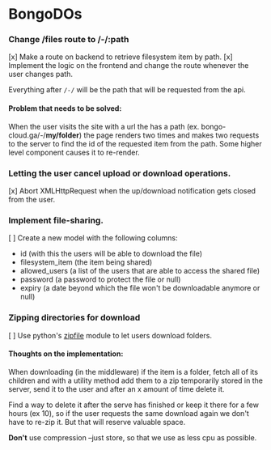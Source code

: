 # BongoDOs

### Change /files route to /-/:path

[x] Make a route on backend to retrieve filesystem item by path.
[x] Implement the logic on the frontend and change the route whenever the user changes path.

Everything after `/-/` will be the path that will be requested from the api.

#### Problem that needs to be solved:

When the user visits the site with a url the has a path (ex. bongo-cloud.ga/-/**my/folder**) the page renders two times and makes two requests to the server to find the id of the requested item from the path. Some higher level component causes it to re-render.

### Letting the user cancel upload or download operations.

[x] Abort XMLHttpRequest when the up/download notification gets closed from the user.

### Implement file-sharing.

[ ] Create a new model with the following columns:

- id (with this the users will be able to download the file)
- filesystem_item (the item being shared)
- allowed_users (a list of the users that are able to access the shared file)
- password (a password to protect the file or null)
- expiry (a date beyond which the file won't be downloadable anymore or null)

### Zipping directories for download

[ ] Use python's [zipfile](https://docs.python.org/3/library/zipfile.html) module to let users download folders.

#### Thoughts on the implementation:

When downloading (in the middleware) if the item is a folder, fetch all of its children and with a utility method add them to a zip temporarily stored in the server, send it to the user and after an x amount of time delete it.

Find a way to delete it after the serve has finished or keep it there for a few hours (ex 10), so if the user requests the same download again we don't have to re-zip it. But that will reserve valuable space.

**Don't** use compression –just store, so that we use as less cpu as possible.
